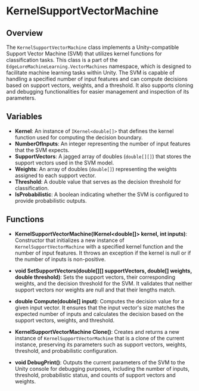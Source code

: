 # KernelSupportVectorMachine

## Overview
The `KernelSupportVectorMachine` class implements a Unity-compatible Support Vector Machine (SVM) that utilizes kernel functions for classification tasks. This class is a part of the `EdgeLoreMachineLearning.VectorMachines` namespace, which is designed to facilitate machine learning tasks within Unity. The SVM is capable of handling a specified number of input features and can compute decisions based on support vectors, weights, and a threshold. It also supports cloning and debugging functionalities for easier management and inspection of its parameters.

## Variables
- **Kernel**: An instance of `IKernel<double[]>` that defines the kernel function used for computing the decision boundary.
- **NumberOfInputs**: An integer representing the number of input features that the SVM expects.
- **SupportVectors**: A jagged array of doubles (`double[][]`) that stores the support vectors used in the SVM model.
- **Weights**: An array of doubles (`double[]`) representing the weights assigned to each support vector.
- **Threshold**: A double value that serves as the decision threshold for classification.
- **IsProbabilistic**: A boolean indicating whether the SVM is configured to provide probabilistic outputs.

## Functions
- **KernelSupportVectorMachine(IKernel<double[]> kernel, int inputs)**: Constructor that initializes a new instance of `KernelSupportVectorMachine` with a specified kernel function and the number of input features. It throws an exception if the kernel is null or if the number of inputs is non-positive.

- **void SetSupportVectors(double[][] supportVectors, double[] weights, double threshold)**: Sets the support vectors, their corresponding weights, and the decision threshold for the SVM. It validates that neither support vectors nor weights are null and that their lengths match.

- **double Compute(double[] input)**: Computes the decision value for a given input vector. It ensures that the input vector's size matches the expected number of inputs and calculates the decision based on the support vectors, weights, and threshold.

- **KernelSupportVectorMachine Clone()**: Creates and returns a new instance of `KernelSupportVectorMachine` that is a clone of the current instance, preserving its parameters such as support vectors, weights, threshold, and probabilistic configuration.

- **void DebugPrint()**: Outputs the current parameters of the SVM to the Unity console for debugging purposes, including the number of inputs, threshold, probabilistic status, and counts of support vectors and weights.